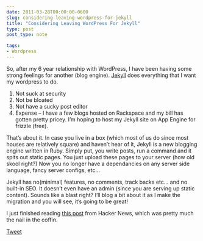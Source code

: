 ```yaml
---
date: 2011-03-28T00:00:00-0600
slug: considering-leaving-wordpress-for-jekyll
title: "Considering Leaving WordPress For Jekyll"
type: post
post_type: note

tags:
- Wordpress
---
```

So, after my 6 year relationship with WordPress, I have been having some strong feelings for another (blog engine). [Jekyll](http://jekyllrb.com/) does everything that I want my wordpress to do.


1. Not suck at security
2. Not be bloated
3. Not have a sucky post editor
4. Expense – I have a few blogs hosted on Rackspace and my bill has gotten pretty pricey. I’m hoping to host my Jekyll site on App Engine for frizzle (free).


That’s about it. In case you live in a box (which most of us do since most houses are relatively square) and haven’t hear of it, Jekyll is a new blogging engine written in Ruby. Simply put, you write posts, run a command and it spits out static pages. You just upload these pages to your server (how old skool right?) Now you no longer have a dependancies on any server side language, fancy server configs, etc…


Jekyll has no(minimal) features, no comments, track backs etc… and no built-in SEO. It doesn’t even have an admin (since you are serving up static content). Sounds like a blast right? I’ll blog a bit about it as I make the migration and you will see, it’s going to be great!


I just finished reading [this post](http://vitobotta.com/how-to-migrate-from-wordpress-to-jekyll/) from Hacker News, which was pretty much the nail in the coffin.



[Tweet](http://twitter.com/share)


